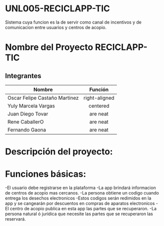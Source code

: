 
# UNL005-RECICLAPP-TIC
Sistema cuya funcion es la de servir como canal de incentivos y de comunicacion entre usuarios y centros de acopio.
# Nombre del Proyecto RECICLAPP-TIC
## Integrantes

| Nombre        | Función       | 
| ------------- |:-------------:| 
|Oscar Felipe Castaño Martinez| right-aligned | 
|Yuly Marcela Vargas   | centered      |   
|Juan Diego Tovar | are neat      |   
|Rene CaballerO| are neat      |   
|Fernando Gaona| are neat      |   


# Descripción del proyecto:
# Funciones básicas:
-El usuario debe registrarse en la plataforma
-La app brindará informacion de centros de acopio mas cercanos.
-La persona obtiene un codigo cuando entrega los desechos electronicos
-Estos codigos serán redimidos en la app y se cangearán por descuentos en compras de aparatos electronicos
-El centro de acopio publica en esta app las partes que se recuperaron.
-La persona natural ó jurídica que necesite las partes que se recuperaron las reservará.
